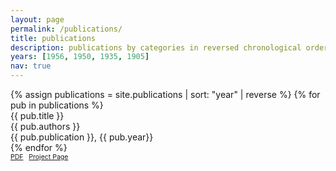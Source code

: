 ```yaml
---
layout: page
permalink: /publications/
title: publications
description: publications by categories in reversed chronological order. generated by jekyll-scholar.
years: [1956, 1950, 1935, 1905]
nav: true
---
```

<style type="text/css">
.pubteaser {
  clear: both;
}

.pubteaser a {
  float: left;
  margin-right: 2em;
}

.pubteaser img {
  width: 100px;
  border: 1px solid black;
}

.publinks {
  font-size: 75%;
}

</style>



<div class="publications">
{% assign publications = site.publications | sort: "year" | reverse %}
{% for pub in publications %}
<div class="pubitem">
  <div class="pubtitle">
    {{ pub.title }}
  </div>
  <div class="pubauthors">
    {{ pub.authors }}
  </div>
  <div class="pubinfo">
    {{ pub.publication }}, {{ pub.year}}
  </div>
</div>
{% endfor %}

<div class="publinks">
  <a href="/download/{{ pub.slug}}.pdf"><i class="far fa-file-pdf"></i> PDF</a>&nbsp;&nbsp;
  <a href="{{pub.url}}"><i class="fas fa-link"></i> Project Page</a>
</div>
